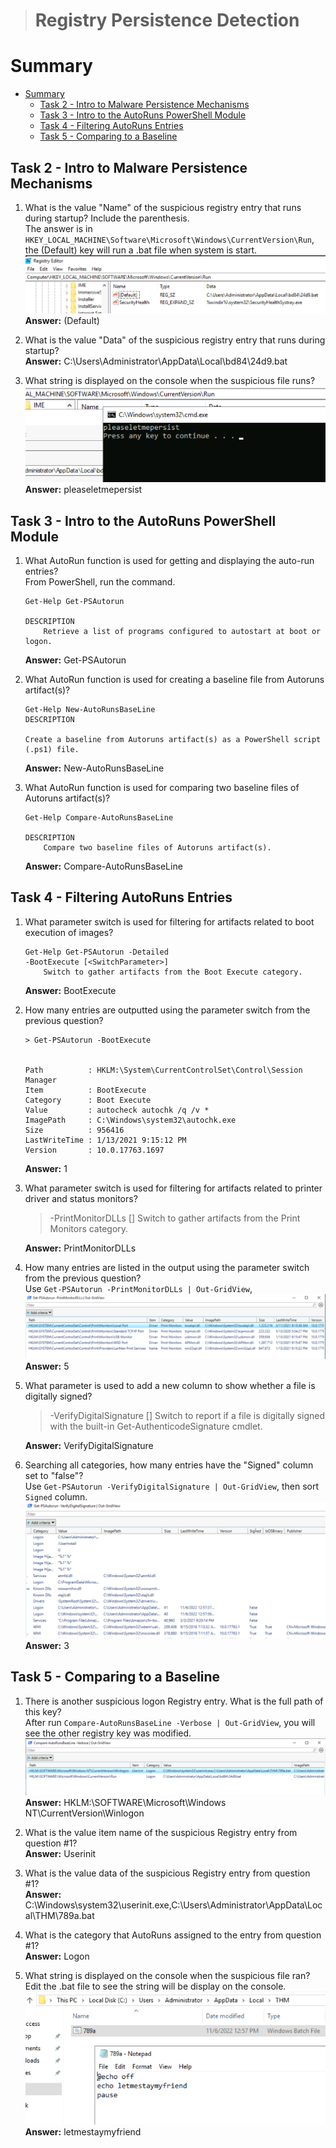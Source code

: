 > # Registry Persistence Detection

# Summary
<!-- TOC -->

- [Summary](#summary)
    - [Task 2 - Intro to Malware Persistence Mechanisms](#task-2---intro-to-malware-persistence-mechanisms)
    - [Task 3 - Intro to the AutoRuns PowerShell Module](#task-3---intro-to-the-autoruns-powershell-module)
    - [Task 4 - Filtering AutoRuns Entries](#task-4---filtering-autoruns-entries)
    - [Task 5 - Comparing to a Baseline](#task-5---comparing-to-a-baseline)

<!-- /TOC -->

## Task 2 - Intro to Malware Persistence Mechanisms
1. What is the value "Name" of the suspicious registry entry that runs during startup? Include the parenthesis.<br>
    The answer is in `HKEY_LOCAL_MACHINE\Software\Microsoft\Windows\CurrentVersion\Run`, the (Default) key will run a .bat file when system is start.<br>
    ![](images/1.png)<br>
    **Answer:** (Default)

1. What is the value "Data" of the suspicious registry entry that runs during startup?<br>
    **Answer:** C:\Users\Administrator\AppData\Local\bd84\24d9.bat

1. What string is displayed on the console when the suspicious file runs?<br>
    ![](images/2.png)<br>
    **Answer:** pleaseletmepersist

## Task 3 - Intro to the AutoRuns PowerShell Module
1. What AutoRun function is used for getting and displaying the auto-run entries?<br>
    From PowerShell, run the command.<br>
    ```
    Get-Help Get-PSAutorun

    DESCRIPTION
        Retrieve a list of programs configured to autostart at boot or logon.
    ```
    **Answer:** Get-PSAutorun

1. What AutoRun function is used for creating a baseline file from Autoruns artifact(s)?<br>
    ```
    Get-Help New-AutoRunsBaseLine
    DESCRIPTION

    Create a baseline from Autoruns artifact(s) as a PowerShell script (.ps1) file.
    ```
    **Answer:** New-AutoRunsBaseLine

1. What AutoRun function is used for comparing two baseline files of Autoruns artifact(s)?<br>
    ```
    Get-Help Compare-AutoRunsBaseLine

    DESCRIPTION
        Compare two baseline files of Autoruns artifact(s).
    ```
    **Answer:** Compare-AutoRunsBaseLine

## Task 4 - Filtering AutoRuns Entries
1. What parameter switch is used for filtering for artifacts related to boot execution of images? <br>
    ```
    Get-Help Get-PSAutorun -Detailed
    -BootExecute [<SwitchParameter>]
        Switch to gather artifacts from the Boot Execute category.
    ```
    **Answer:** BootExecute

1. How many entries are outputted using the parameter switch from the previous question?<br>
    ```
    > Get-PSAutorun -BootExecute


    Path          : HKLM:\System\CurrentControlSet\Control\Session Manager
    Item          : BootExecute
    Category      : Boot Execute
    Value         : autocheck autochk /q /v *
    ImagePath     : C:\Windows\system32\autochk.exe
    Size          : 956416
    LastWriteTime : 1/13/2021 9:15:12 PM
    Version       : 10.0.17763.1697
    ```
    **Answer:** 1

1. What parameter switch is used for filtering for artifacts related to printer driver and status monitors?<br>
    > -PrintMonitorDLLs [<SwitchParameter>] Switch to gather artifacts from the Print Monitors category.

    **Answer:** PrintMonitorDLLs

1. How many entries are listed in the output using the parameter switch from the previous question?<br>
    Use `Get-PSAutorun -PrintMonitorDLLs | Out-GridView`,
    ![](images/3.png)<br>
    **Answer:** 5

1. What parameter is used to add a new column to show whether a file is digitally signed?<br>
    > -VerifyDigitalSignature [<SwitchParameter>] Switch to report if a file is digitally signed with the built-in Get-AuthenticodeSignature cmdlet.

    **Answer:** VerifyDigitalSignature

1. Searching all categories, how many entries have the "Signed" column set to "false"?<br>
    Use `Get-PSAutorun -VerifyDigitalSignature | Out-GridView`, then sort `Signed` column.<br>
    ![](images/4.png)<br>
    **Answer:** 3

## Task 5 - Comparing to a Baseline
1. There is another suspicious logon Registry entry. What is the full path of this key?<br>
    After run `Compare-AutoRunsBaseLine -Verbose | Out-GridView`, you will see the other registry key was modified.<br>
    ![](images/5.png)<br>
    **Answer:** HKLM:\SOFTWARE\Microsoft\Windows NT\CurrentVersion\Winlogon

1. What is the value item name of the suspicious Registry entry from question #1?<br>
    **Answer:** Userinit	

1. What is the value data of the suspicious Registry entry from question #1?<br>
    **Answer:** C:\Windows\system32\userinit.exe,C:\Users\Administrator\AppData\Local\THM\789a.bat

1. What is the category that AutoRuns assigned to the entry from question #1?<br>
    **Answer:** Logon

1. What string is displayed on the console when the suspicious file ran?<br>
    Edit the .bat file to see the string will be display on the console.<br>
    ![](images/6.png)<br>
    **Answer:** letmestaymyfriend
